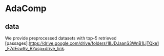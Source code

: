 # AdaComp
## data


We provide preprocessed datasets with top-5 retrieved [passages]:https://drive.google.com/drive/folders/1IIJDJaanS3WnB1LjTQke1_F7dEsw9v_B?usp=drive_link. 
